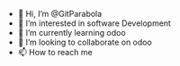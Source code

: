 - 👋 Hi, I’m @GitParabola
- 👀 I’m interested in software Development 
- 🌱 I’m currently learning odoo
- 💞️ I’m looking to collaborate on odoo
- 📫 How to reach me 

<!---
GitParabola/GitParabola is a ✨ special ✨ repository because its `README.md` (this file) appears on your GitHub profile.
You can click the Preview link to take a look at your changes.
--->
